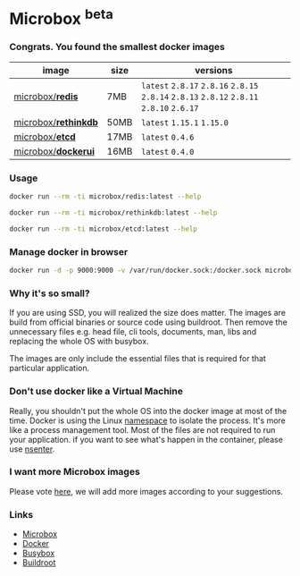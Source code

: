 # **Microbox** <sup>beta</sup>

### Congrats. You found the smallest docker images


|image|size|versions|
|-----|--------|-----|
|[microbox/**redis**](https://registry.hub.docker.com/u/microbox/redis/)|7MB | `latest` `2.8.17` `2.8.16` `2.8.15` `2.8.14` `2.8.13` `2.8.12` `2.8.11` `2.8.10` `2.6.17`| 
|[microbox/**rethinkdb**](https://registry.hub.docker.com/u/microbox/rethinkdb/)|50MB |`latest` `1.15.1` `1.15.0`| 
|[microbox/**etcd**](https://registry.hub.docker.com/u/microbox/etcd/)|17MB |`latest` `0.4.6`| 
|[microbox/**dockerui**](https://registry.hub.docker.com/u/microbox/dockerui/)|16MB |`latest` `0.4.0`| 



### Usage


```bash
docker run --rm -ti microbox/redis:latest --help
```


```bash
docker run --rm -ti microbox/rethinkdb:latest --help
```

```bash
docker run --rm -ti microbox/etcd:latest --help
```


### Manage docker in browser

```bash
docker run -d -p 9000:9000 -v /var/run/docker.sock:/docker.sock microbox/dockerui
```

### Why it's so small?
If you are using SSD, you will realized the size does matter. The images are build from official binaries or source code using buildroot. Then remove the unnecessary files e.g. head file, cli tools, documents, man, libs and replacing the whole OS with busybox.

The images are only include the essential files that is required for that particular application.


### Don't use docker like a Virtual Machine
Really, you shouldn't put the whole OS into the docker image at most of the time. Docker is using the Linux [namespace](http://en.wikipedia.org/wiki/Cgroups) to isolate the process. It's more like a process management tool. Most of the files are not required to run your application. if you want to see what's happen in the container, please use [nsenter](https://github.com/jpetazzo/nsenter).


### I want more **Microbox** images
Please vote [here](https://github.com/microbox/microbox.github.io/issues), we will add more images according to your suggestions.

### Links
- [Microbox](http://microbox.io/)
- [Docker](http://docker.io)
- [Busybox](http://busybox.net)
- [Buildroot](http://buildroot.uclibc.org)


